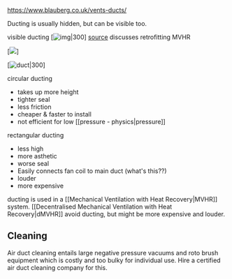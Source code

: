 https://www.blauberg.co.uk/vents-ducts/


Ducting is usually hidden, but can be visible too.

visible ducting
[![img|300](https://www.granddesignsmagazine.com/wp-content/uploads/2022/01/3-Green-Building-Store_Exposed-MVHR-ducting-at-Lansdowne-Passivhaus.jpg)]
[source](https://www.granddesignsmagazine.com/heating/mvhr-system-guide/) discusses retrofitting MVHR

[![](https://www.beamcentralsystems.com/getmedia/5bab9948-2441-464c-b7f7-dcbbf7558562/Mechanical-Ventilation-Flat-Channel-Ducting-at-first-fix-in-a-newbuild.jpg.aspx?width=350&height=350)]

[![duct|300](https://www.checkatrade.com/blog/wp-content/uploads/2020/10/mvhr-cost.jpg)]

circular ducting
- takes up more height
- tighter seal
- less friction
- cheaper & faster to install
- not efficient for low [[pressure - physics|pressure]]

rectangular ducting
- less high
- more asthetic
- worse seal
- Easily connects fan coil to main duct (what's this??)
- louder
- more expensive

ducting is used in a [[Mechanical Ventilation with Heat Recovery|MVHR]] system.
[[Decentralised Mechanical Ventilation with Heat Recovery|dMVHR]] avoid ducting, but might be more expensive and louder.

## Cleaning
Air duct cleaning entails large negative pressure vacuums and roto brush equipment which is costly and too bulky for individual use. Hire a certified air duct cleaning company for this.
